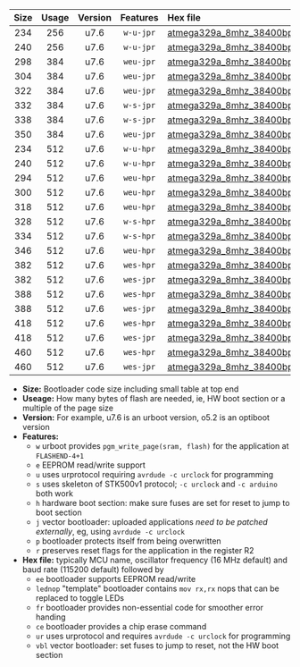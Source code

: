 |Size|Usage|Version|Features|Hex file|
|:-:|:-:|:-:|:-:|:--|
|234|256|u7.6|`w-u-jpr`|[atmega329a_8mhz_38400bps_ur_vbl.hex](https://raw.githubusercontent.com/stefanrueger/urboot/main/atmega329a_8mhz_38400bps_ur_vbl.hex)|
|240|256|u7.6|`w-u-jpr`|[atmega329a_8mhz_38400bps_lednop_ur_vbl.hex](https://raw.githubusercontent.com/stefanrueger/urboot/main/atmega329a_8mhz_38400bps_lednop_ur_vbl.hex)|
|298|384|u7.6|`weu-jpr`|[atmega329a_8mhz_38400bps_ee_ur_vbl.hex](https://raw.githubusercontent.com/stefanrueger/urboot/main/atmega329a_8mhz_38400bps_ee_ur_vbl.hex)|
|304|384|u7.6|`weu-jpr`|[atmega329a_8mhz_38400bps_ee_lednop_ur_vbl.hex](https://raw.githubusercontent.com/stefanrueger/urboot/main/atmega329a_8mhz_38400bps_ee_lednop_ur_vbl.hex)|
|322|384|u7.6|`weu-jpr`|[atmega329a_8mhz_38400bps_ee_lednop_fr_ur_vbl.hex](https://raw.githubusercontent.com/stefanrueger/urboot/main/atmega329a_8mhz_38400bps_ee_lednop_fr_ur_vbl.hex)|
|332|384|u7.6|`w-s-jpr`|[atmega329a_8mhz_38400bps_vbl.hex](https://raw.githubusercontent.com/stefanrueger/urboot/main/atmega329a_8mhz_38400bps_vbl.hex)|
|338|384|u7.6|`w-s-jpr`|[atmega329a_8mhz_38400bps_lednop_vbl.hex](https://raw.githubusercontent.com/stefanrueger/urboot/main/atmega329a_8mhz_38400bps_lednop_vbl.hex)|
|350|384|u7.6|`weu-jpr`|[atmega329a_8mhz_38400bps_ee_lednop_fr_ce_ur_vbl.hex](https://raw.githubusercontent.com/stefanrueger/urboot/main/atmega329a_8mhz_38400bps_ee_lednop_fr_ce_ur_vbl.hex)|
|234|512|u7.6|`w-u-hpr`|[atmega329a_8mhz_38400bps_ur.hex](https://raw.githubusercontent.com/stefanrueger/urboot/main/atmega329a_8mhz_38400bps_ur.hex)|
|240|512|u7.6|`w-u-hpr`|[atmega329a_8mhz_38400bps_lednop_ur.hex](https://raw.githubusercontent.com/stefanrueger/urboot/main/atmega329a_8mhz_38400bps_lednop_ur.hex)|
|294|512|u7.6|`weu-hpr`|[atmega329a_8mhz_38400bps_ee_ur.hex](https://raw.githubusercontent.com/stefanrueger/urboot/main/atmega329a_8mhz_38400bps_ee_ur.hex)|
|300|512|u7.6|`weu-hpr`|[atmega329a_8mhz_38400bps_ee_lednop_ur.hex](https://raw.githubusercontent.com/stefanrueger/urboot/main/atmega329a_8mhz_38400bps_ee_lednop_ur.hex)|
|318|512|u7.6|`weu-hpr`|[atmega329a_8mhz_38400bps_ee_lednop_fr_ur.hex](https://raw.githubusercontent.com/stefanrueger/urboot/main/atmega329a_8mhz_38400bps_ee_lednop_fr_ur.hex)|
|328|512|u7.6|`w-s-hpr`|[atmega329a_8mhz_38400bps.hex](https://raw.githubusercontent.com/stefanrueger/urboot/main/atmega329a_8mhz_38400bps.hex)|
|334|512|u7.6|`w-s-hpr`|[atmega329a_8mhz_38400bps_lednop.hex](https://raw.githubusercontent.com/stefanrueger/urboot/main/atmega329a_8mhz_38400bps_lednop.hex)|
|346|512|u7.6|`weu-hpr`|[atmega329a_8mhz_38400bps_ee_lednop_fr_ce_ur.hex](https://raw.githubusercontent.com/stefanrueger/urboot/main/atmega329a_8mhz_38400bps_ee_lednop_fr_ce_ur.hex)|
|382|512|u7.6|`wes-hpr`|[atmega329a_8mhz_38400bps_ee.hex](https://raw.githubusercontent.com/stefanrueger/urboot/main/atmega329a_8mhz_38400bps_ee.hex)|
|382|512|u7.6|`wes-jpr`|[atmega329a_8mhz_38400bps_ee_vbl.hex](https://raw.githubusercontent.com/stefanrueger/urboot/main/atmega329a_8mhz_38400bps_ee_vbl.hex)|
|388|512|u7.6|`wes-hpr`|[atmega329a_8mhz_38400bps_ee_lednop.hex](https://raw.githubusercontent.com/stefanrueger/urboot/main/atmega329a_8mhz_38400bps_ee_lednop.hex)|
|388|512|u7.6|`wes-jpr`|[atmega329a_8mhz_38400bps_ee_lednop_vbl.hex](https://raw.githubusercontent.com/stefanrueger/urboot/main/atmega329a_8mhz_38400bps_ee_lednop_vbl.hex)|
|418|512|u7.6|`wes-hpr`|[atmega329a_8mhz_38400bps_ee_lednop_fr.hex](https://raw.githubusercontent.com/stefanrueger/urboot/main/atmega329a_8mhz_38400bps_ee_lednop_fr.hex)|
|418|512|u7.6|`wes-jpr`|[atmega329a_8mhz_38400bps_ee_lednop_fr_vbl.hex](https://raw.githubusercontent.com/stefanrueger/urboot/main/atmega329a_8mhz_38400bps_ee_lednop_fr_vbl.hex)|
|460|512|u7.6|`wes-hpr`|[atmega329a_8mhz_38400bps_ee_lednop_fr_ce.hex](https://raw.githubusercontent.com/stefanrueger/urboot/main/atmega329a_8mhz_38400bps_ee_lednop_fr_ce.hex)|
|460|512|u7.6|`wes-jpr`|[atmega329a_8mhz_38400bps_ee_lednop_fr_ce_vbl.hex](https://raw.githubusercontent.com/stefanrueger/urboot/main/atmega329a_8mhz_38400bps_ee_lednop_fr_ce_vbl.hex)|

- **Size:** Bootloader code size including small table at top end
- **Useage:** How many bytes of flash are needed, ie, HW boot section or a multiple of the page size
- **Version:** For example, u7.6 is an urboot version, o5.2 is an optiboot version
- **Features:**
  + `w` urboot provides `pgm_write_page(sram, flash)` for the application at `FLASHEND-4+1`
  + `e` EEPROM read/write support
  + `u` uses urprotocol requiring `avrdude -c urclock` for programming
  + `s` uses skeleton of STK500v1 protocol; `-c urclock` and `-c arduino` both work
  + `h` hardware boot section: make sure fuses are set for reset to jump to boot section
  + `j` vector bootloader: uploaded applications *need to be patched externally*, eg, using `avrdude -c urclock`
  + `p` bootloader protects itself from being overwritten
  + `r` preserves reset flags for the application in the register R2
- **Hex file:** typically MCU name, oscillator frequency (16 MHz default) and baud rate (115200 default) followed by
  + `ee` bootloader supports EEPROM read/write
  + `lednop` "template" bootloader contains `mov rx,rx` nops that can be replaced to toggle LEDs
  + `fr` bootloader provides non-essential code for smoother error handing
  + `ce` bootloader provides a chip erase command
  + `ur` uses urprotocol and requires `avrdude -c urclock` for programming
  + `vbl` vector bootloader: set fuses to jump to reset, not the HW boot section
